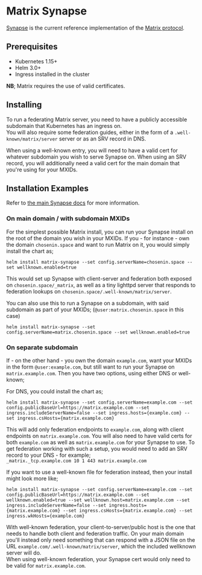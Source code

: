 Matrix Synapse
==============

[Synapse](https://github.com/matrix-org/synapse) is the current reference implementation of the [Matrix protocol](https://matrix.org).

## Prerequisites

- Kubernetes 1.15+
- Helm 3.0+
- Ingress installed in the cluster

**NB**; Matrix requires the use of valid certificates.

## Installing

To run a federating Matrix server, you need to have a publicly accessible subdomain that Kubernetes has an ingress on.  
You will also require some federation guides, either in the form of a `.well-known/matrix/server` server or as an SRV record in DNS.

When using a well-known entry, you will need to have a valid cert for whatever subdomain you wish to serve Synapse on.
When using an SRV record, you will additionally need a valid cert for the main domain that you're using for your MXIDs.

## Installation Examples

Refer to [the main Synapse docs](https://github.com/matrix-org/synapse/blob/master/docs/federate.md) for more information.

### On main domain / with subdomain MXIDs

For the simplest possible Matrix install, you can run your Synapse install on the root of the domain you wish in your MXIDs.
If you - for instance - own the domain `chosenin.space` and want to run Matrix on it, you would simply install the chart as;

    helm install matrix-synapse --set config.serverName=chosenin.space --set wellknown.enabled=true

This would set up Synapse with client-server and federation both exposed on `chosenin.space/_matrix`, as well as a tiny lighttpd server that responds to federation lookups on `chosenin.space/.well-known/matrix/server`.

You can also use this to run a Synapse on a subdomain, with said subdomain as part of your MXIDs; (`@user:matrix.chosenin.space` in this case)

    helm install matrix-synapse --set config.serverName=matrix.chosenin.space --set wellknown.enabled=true

### On separate subdomain

If - on the other hand - you own the domain `example.com`, want your MXIDs in the form `@user:example.com`, but still want to run your Synapse on `matrix.example.com`. Then you have two options, using either DNS or well-known;

For DNS, you could install the chart as;

    helm install matrix-synapse --set config.serverName=example.com --set config.publicBaseUrl=https://matrix.example.com --set ingress.includeServerName=false --set ingress.hosts={example.com} --set ingress.csHosts={matrix.example.com} 

This will add only federation endpoints to `example.com`, along with client endpoints on `matrix.example.com`. You will also need to have valid certs for both `example.com` as well as `matrix.example.com` for your Synapse to use.
To get federation working with such a setup, you would need to add an SRV record to your DNS - for example;  
`_matrix._tcp.example.com 10 1 443 matrix.example.com`

If you want to use a well-known file for federation instead, then your install might look more like;

    helm install matrix-synapse --set config.serverName=example.com --set config.publicBaseUrl=https://matrix.example.com --set wellknown.enabled=true --set wellknown.host=matrix.example.com --set ingress.includeServerName=false --set ingress.hosts={matrix.example.com} --set ingress.csHosts={matrix.example.com} --set ingress.wkHosts={example.com}

With well-known federation, your client-to-server/public host is the one that needs to handle both client and federation traffic. On your main domain you'll instead only need something that can respond with a JSON file on the URL `example.com/.well-known/matrix/server`, which the included wellknown server will do.  
When using well-known federation, your Synapse cert would only need to be valid for `matrix.example.com`.


